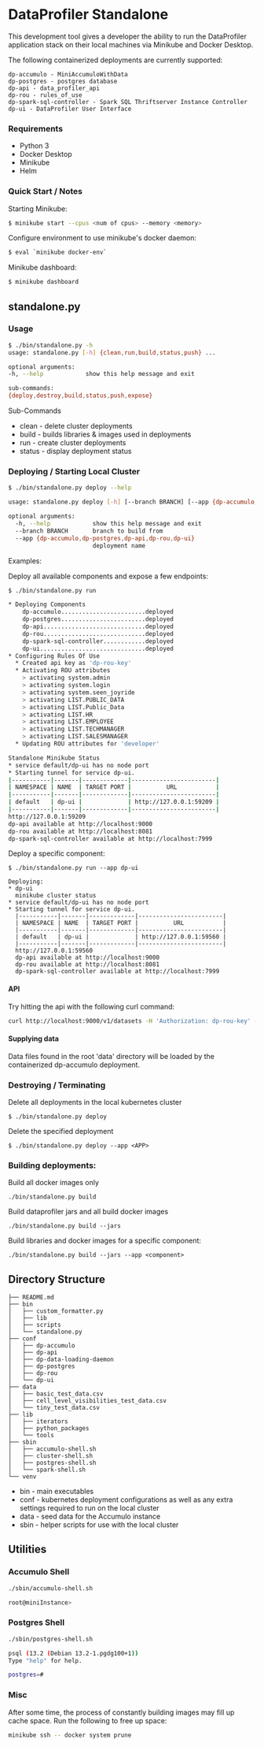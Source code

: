 # DataProfiler Standalone

This development tool gives a developer the ability to run the DataProfiler application
stack on their local machines via Minikube and Docker Desktop. 

The following containerized deployments are currently supported:

    dp-accumulo - MiniAccumuloWithData
    dp-postgres - postgres database
    dp-api - data_profiler_api
    dp-rou - rules_of_use
    dp-spark-sql-controller - Spark SQL Thriftserver Instance Controller
    dp-ui - DataProfiler User Interface

### Requirements

* Python 3
* Docker Desktop
* Minikube
* Helm

### Quick Start / Notes

Starting Minikube:
```bash
$ minikube start --cpus <num of cpus> --memory <memory>
```

Configure environment to use minikube's docker daemon:
```bash
$ eval `minikube docker-env`
```

Minikube dashboard:
```bash
$ minikube dashboard
```

## standalone.py

### Usage

```bash
$ ./bin/standalone.py -h        
usage: standalone.py [-h] {clean,run,build,status,push} ...

optional arguments:
-h, --help            show this help message and exit

sub-commands:
{deploy,destroy,build,status,push,expose}
```

Sub-Commands
* clean - delete cluster deployments
* build - builds libraries & images used in deployments
* run - create cluster deployments
* status - display deployment status


### Deploying / Starting Local Cluster

```bash
$ ./bin/standalone.py deploy --help

usage: standalone.py deploy [-h] [--branch BRANCH] [--app {dp-accumulo,dp-postgres,dp-api,dp-rou,dp-spark-sql-controller,dp-ui}]

optional arguments:
  -h, --help            show this help message and exit
  --branch BRANCH       branch to build from
  --app {dp-accumulo,dp-postgres,dp-api,dp-rou,dp-ui}
                        deployment name
```

Examples:

Deploy all available components and expose a few endpoints:

```bash
$ ./bin/standalone.py run

* Deploying Components
    dp-accumulo........................deployed
    dp-postgres........................deployed
    dp-api.............................deployed
    dp-rou.............................deployed
    dp-spark-sql-controller............deployed
    dp-ui..............................deployed
* Configuring Rules Of Use
  * Created api key as 'dp-rou-key'
  * Activating ROU attributes
    > activating system.admin
    > activating system.login
    > activating system.seen_joyride
    > activating LIST.PUBLIC_DATA
    > activating LIST.Public_Data
    > activating LIST.HR
    > activating LIST.EMPLOYEE
    > activating LIST.TECHMANAGER
    > activating LIST.SALESMANAGER
  * Updating ROU attributes for 'developer'

Standalone Minikube Status
* service default/dp-ui has no node port
* Starting tunnel for service dp-ui.
|-----------|-------|-------------|------------------------|
| NAMESPACE | NAME  | TARGET PORT |          URL           |
|-----------|-------|-------------|------------------------|
| default   | dp-ui |             | http://127.0.0.1:59209 |
|-----------|-------|-------------|------------------------|
http://127.0.0.1:59209
dp-api available at http://localhost:9000
dp-rou available at http://localhost:8081
dp-spark-sql-controller available at http://localhost:7999
```

Deploy a specific component:

```
$ ./bin/standalone.py run --app dp-ui

Deploying:
* dp-ui
  minikube cluster status
* service default/dp-ui has no node port
* Starting tunnel for service dp-ui.
  |-----------|-------|-------------|------------------------|
  | NAMESPACE | NAME  | TARGET PORT |          URL           |
  |-----------|-------|-------------|------------------------|
  | default   | dp-ui |             | http://127.0.0.1:59560 |
  |-----------|-------|-------------|------------------------|
  http://127.0.0.1:59560
  dp-api available at http://localhost:9000
  dp-rou available at http://localhost:8081
  dp-spark-sql-controller available at http://localhost:7999
```

#### API

Try hitting the api with the following curl command:
```bash
curl http://localhost:9000/v1/datasets -H 'Authorization: dp-rou-key' -H 'Accept: application/json' -H 'X-Authorization-Token: local-developer' -H '\"LIST.Public_Data\",\"LIST.PUBLIC_DATA\"'
```


#### Supplying data

Data files found in the root 'data' directory will be loaded by the containerized dp-accumulo deployment.


### Destroying / Terminating 

Delete all deployments in the local kubernetes cluster

```
$ ./bin/standalone.py deploy
```

Delete the specified <APP> deployment

```
$ ./bin/standalone.py deploy --app <APP>
```

### Building deployments:
Build all docker images only
```
./bin/standalone.py build
```
Build dataprofiler jars and all build docker images
```
./bin/standalone.py build --jars
```
Build libraries and docker images for a specific component:
```
./bin/standalone.py build --jars --app <component>
```


## Directory Structure
```
├── README.md
├── bin
│   ├── custom_formatter.py
│   ├── lib
│   ├── scripts
│   └── standalone.py
├── conf
│   ├── dp-accumulo
│   ├── dp-api
│   ├── dp-data-loading-daemon
│   ├── dp-postgres
│   ├── dp-rou
│   └── dp-ui
├── data
│   ├── basic_test_data.csv
│   ├── cell_level_visibilities_test_data.csv
│   └── tiny_test_data.csv
├── lib
│   ├── iterators
│   ├── python_packages
│   └── tools
├── sbin
│   ├── accumulo-shell.sh
│   ├── cluster-shell.sh
│   ├── postgres-shell.sh
│   └── spark-shell.sh
└── venv
```

* bin - main executables
* conf - kubernetes deployment configurations as well as any extra settings required to run on the local cluster
* data - seed data for the Accumulo instance
* sbin - helper scripts for use with the local cluster

## Utilities

### Accumulo Shell

```bash
./sbin/accumulo-shell.sh

root@miniInstance>
```

### Postgres Shell

```bash
./sbin/postgres-shell.sh

psql (13.2 (Debian 13.2-1.pgdg100+1))
Type "help" for help.

postgres=#
```

### Misc

After some time, the process of constantly building images may fill up cache space.
Run the following to free up space:

```bash
minikube ssh -- docker system prune
```


